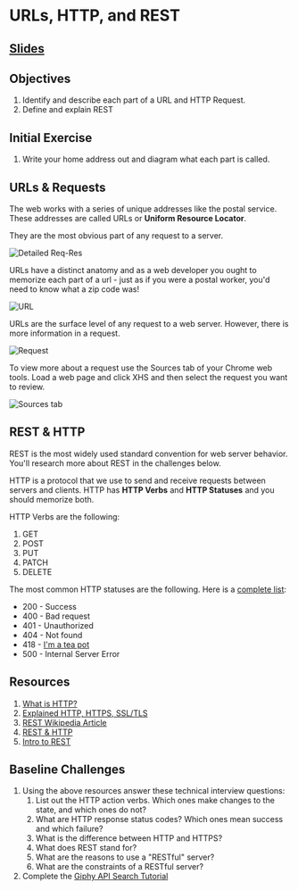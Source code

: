 # URLs, HTTP, and REST

## [Slides](https://docs.google.com/presentation/d/1YwafbC4N1Bjz1AQRJvEA6mm1gA_n_BZQTaUHOeCaAPw/edit?usp=sharing)

## Objectives

1. Identify and describe each part of a URL and HTTP Request.
1. Define and explain REST

## Initial Exercise

1. Write your home address out and diagram what each part is called.

## URLs & Requests

The web works with a series of unique addresses like the postal service. These addresses are called URLs or **Uniform Resource Locator**.

They are the most obvious part of any request to a server.

![Detailed Req-Res](assets/req-res-detailed.gif)

URLs have a distinct anatomy and as a web developer you ought to memorize each part of a url - just as if you were a postal worker, you'd need to know what a zip code was!

![URL](assets/query.jpg)

URLs are the surface level of any request to a web server. However, there is more information in a request.

![Request](assets/request.png)

To view more about a request use the Sources tab of your Chrome web tools. Load a web page and click XHS and then select the request you want to review.

![Sources tab](assets/sources-tab.png)

## REST & HTTP

REST is the most widely used standard convention for web server behavior. You'll research more about REST in the challenges below.

HTTP is a protocol that we use to send and receive requests between servers and clients. HTTP has **HTTP Verbs** and **HTTP Statuses** and you should memorize both.

HTTP Verbs are the following:

1. GET
1. POST
1. PUT
1. PATCH
1. DELETE

The most common HTTP statuses are the following. Here is a [complete list](https://httpstatuses.com):

* 200 - Success
* 400 - Bad request
* 401 - Unauthorized
* 404 - Not found
* 418 - [I'm a tea pot](https://httpstatuses.com/418)
* 500 - Internal Server Error

## Resources

1. [What is HTTP?](https://www.youtube.com/watch?v=SzSXHv8RKdM)
1. [Explained HTTP, HTTPS, SSL/TLS](https://www.youtube.com/watch?v=po3zYOe00O4)
1. [REST Wikipedia Article](https://en.wikipedia.org/wiki/Representational_state_transfer)
1. [REST & HTTP](https://www.youtube.com/watch?v=LHJk_ISxHHc)
1. [Intro to REST](https://www.youtube.com/watch?v=YCcAE2SCQ6k)

## Baseline Challenges

1. Using the above resources answer these technical interview questions:
    1. List out the HTTP action verbs. Which ones make changes to the state, and which ones do not?
    1. What are HTTP response status codes? Which ones mean success and which failure?
    1. What is the difference between HTTP and HTTPS?
    1. What does REST stand for?
    1. What are the reasons to use a "RESTful" server?
    1. What are the constraints of a RESTful server?
1. Complete the [Giphy API Search Tutorial](https://www.makeschool.com/online-courses/tutorials/giphy-search-app-with-node-js/your-node-environment)
